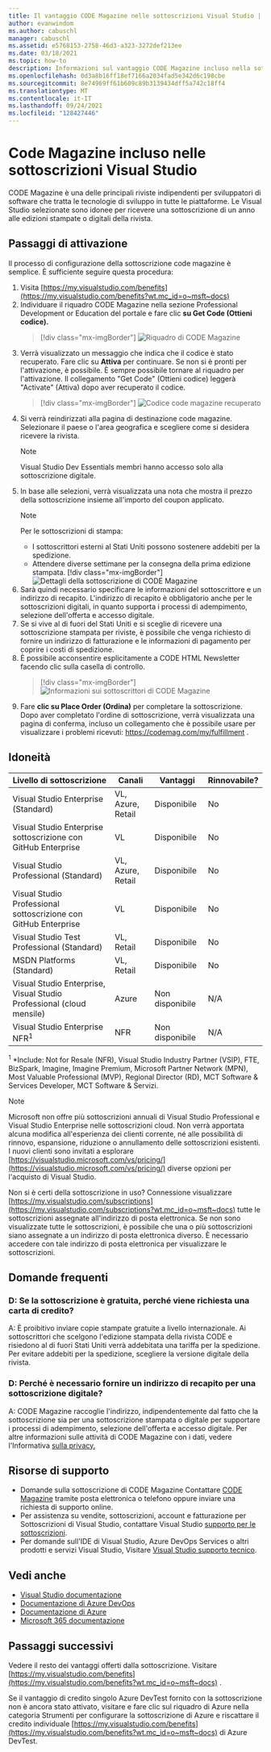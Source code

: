 ```yaml
---
title: Il vantaggio CODE Magazine nelle sottoscrizioni Visual Studio | Microsoft Docs
author: evanwindom
ms.author: cabuschl
manager: cabuschl
ms.assetid: e5768153-2758-46d3-a323-3272def213ee
ms.date: 03/18/2021
ms.topic: how-to
description: Informazioni sul vantaggio CODE Magazine incluso nella sottoscrizione Visual Studio.
ms.openlocfilehash: 0d3a8b16ff18ef7166a2034fad5e342d6c198cbe
ms.sourcegitcommit: 8e74969ff61b609c89b3139434dff5a742c18ff4
ms.translationtype: MT
ms.contentlocale: it-IT
ms.lasthandoff: 09/24/2021
ms.locfileid: "128427446"
---
```

# <a name="code-magazine-included-in-visual-studio-subscriptions"></a>Code Magazine incluso nelle sottoscrizioni Visual Studio

CODE Magazine è una delle principali riviste indipendenti per sviluppatori di software che tratta le tecnologie di sviluppo in tutte le piattaforme.  Le Visual Studio selezionate sono idonee per ricevere una sottoscrizione di un anno alle edizioni stampate o digitali della rivista.

## <a name="activation-steps"></a>Passaggi di attivazione
Il processo di configurazione della sottoscrizione code magazine è semplice.  È sufficiente seguire questa procedura:

1. Visita [https://my.visualstudio.com/benefits](https://my.visualstudio.com/benefits?wt.mc_id=o~msft~docs)
2. Individuare il riquadro CODE Magazine nella sezione Professional Development or Education del portale e fare clic **su Get Code (Ottieni codice).**
   > [!div class="mx-imgBorder"]
   > ![Riquadro di CODE Magazine](_img/vs-code-magazine/vs-code-magazine-tile.png "Riquadro code magazine")
3. Verrà visualizzato un messaggio che indica che il codice è stato recuperato.  Fare clic su **Attiva** per continuare.  Se non si è pronti per l'attivazione, è possibile.  È sempre possibile tornare al riquadro per l'attivazione.  Il collegamento "Get Code" (Ottieni codice) leggerà "Activate" (Attiva) dopo aver recuperato il codice.
   > [!div class="mx-imgBorder"]
   > ![Codice code magazine recuperato](_img/vs-code-magazine/vs-code-magazine-success.png "Codice recuperato correttamente")
4. Si verrà reindirizzati alla pagina di destinazione code magazine. Selezionare il paese o l'area geografica e scegliere come si desidera ricevere la rivista. 
   > [!NOTE]
   > Visual Studio Dev Essentials membri hanno accesso solo alla sottoscrizione digitale. 
5. In base alle selezioni, verrà visualizzata una nota che mostra il prezzo della sottoscrizione insieme all'importo del coupon applicato.
   > [!NOTE]
   > Per le sottoscrizioni di stampa:
   > - I sottoscrittori esterni al Stati Uniti possono sostenere addebiti per la spedizione. 
   > - Attendere diverse settimane per la consegna della prima edizione stampata.
      > [!div class="mx-imgBorder"]
      > ![Dettagli della sottoscrizione di CODE Magazine](_img/vs-code-magazine/vs-code-magazine-details.png "Dettagli e prezzo della sottoscrizione")
6. Sarà quindi necessario specificare le informazioni del sottoscrittore e un indirizzo di recapito.  L'indirizzo di recapito è obbligatorio anche per le sottoscrizioni digitali, in quanto supporta i processi di adempimento, selezione dell'offerta e accesso digitale.
7. Se si vive al di fuori del Stati Uniti e si sceglie di ricevere una sottoscrizione stampata per riviste, è possibile che venga richiesto di fornire un indirizzo di fatturazione e le informazioni di pagamento per coprire i costi di spedizione. 
8. È possibile acconsentire esplicitamente a CODE HTML Newsletter facendo clic sulla casella di controllo.
   > [!div class="mx-imgBorder"]
   > ![Informazioni sui sottoscrittori di CODE Magazine](_img/vs-code-magazine/vs-code-magazine-subscriber-info.png "Informazioni del Sottoscrittore e indirizzo di recapito")
9. Fare **clic su Place Order (Ordina)** per completare la sottoscrizione.  
Dopo aver completato l'ordine di sottoscrizione, verrà visualizzata una pagina di conferma, incluso un collegamento che è possibile usare per visualizzare i problemi ricevuti: https://codemag.com/my/fulfillment . 

## <a name="eligibility"></a>Idoneità
| Livello di sottoscrizione                                                 |     Canali                                            | Vantaggi                                                          | Rinnovabile?    |
|--------------------------------------------------------------------|---------------------------------------------------------|------------------------------------------------------------------|---------------|
| Visual Studio Enterprise (Standard)   | VL, Azure, Retail| Disponibile       |  No          |
| Visual Studio Enterprise sottoscrizione con GitHub Enterprise   | VL| Disponibile       |  No          |
| Visual Studio Professional (Standard) | VL, Azure, Retail                                       | Disponibile                                                            |  No          |
| Visual Studio Professional sottoscrizione con GitHub Enterprise | VL                                      | Disponibile                                                            |  No          |
| Visual Studio Test Professional (Standard)                         | VL, Retail                                              | Disponibile                                             |  No          |
| MSDN Platforms (Standard)                                          | VL, Retail                                              | Disponibile                                              |  No          |
| Visual Studio Enterprise, Visual Studio Professional (cloud mensile) | Azure | Non disponibile | N/A |
| Visual Studio Enterprise NFR<sup>1</sup> | NFR | Non disponibile | N/A |

<sup>1</sup> *Include: Not for Resale (NFR), Visual Studio Industry Partner (VSIP), FTE, BizSpark, Imagine, Imagine Premium, Microsoft Partner Network (MPN), Most Valuable Professional (MVP), Regional Director (RD), MCT Software & Services Developer, MCT Software & Servizi.  

> [!NOTE]
> Microsoft non offre più sottoscrizioni annuali di Visual Studio Professional e Visual Studio Enterprise nelle sottoscrizioni cloud. Non verrà apportata alcuna modifica all'esperienza dei clienti corrente, né alle possibilità di rinnovo, espansione, riduzione o annullamento delle sottoscrizioni esistenti. I nuovi clienti sono invitati a esplorare [https://visualstudio.microsoft.com/vs/pricing/](https://visualstudio.microsoft.com/vs/pricing/) diverse opzioni per l'acquisto di Visual Studio.

Non si è certi della sottoscrizione in uso?  Connessione visualizzare [https://my.visualstudio.com/subscriptions](https://my.visualstudio.com/subscriptions?wt.mc_id=o~msft~docs) tutte le sottoscrizioni assegnate all'indirizzo di posta elettronica. Se non sono visualizzate tutte le sottoscrizioni, è possibile che una o più sottoscrizioni siano assegnate a un indirizzo di posta elettronica diverso.  È necessario accedere con tale indirizzo di posta elettronica per visualizzare le sottoscrizioni.

## <a name="frequently-asked-questions"></a>Domande frequenti
### <a name="q-if-the-subscription-is-free-why-am-i-being-asked-for-a-credit-card"></a>D: Se la sottoscrizione è gratuita, perché viene richiesta una carta di credito?  
A: È proibitivo inviare copie stampate gratuite a livello internazionale.  Ai sottoscrittori che scelgono l'edizione stampata della rivista CODE e risiedono al di fuori Stati Uniti verrà addebitata una tariffa per la spedizione. Per evitare addebiti per la spedizione, scegliere la versione digitale della rivista. 

### <a name="q-why-do-i-need-to-provide-a-delivery-address-for-a-digital-subscription"></a>D: Perché è necessario fornire un indirizzo di recapito per una sottoscrizione digitale?
A: CODE Magazine raccoglie l'indirizzo, indipendentemente dal fatto che la sottoscrizione sia per una sottoscrizione stampata o digitale per supportare i processi di adempimento, selezione dell'offerta e accesso digitale.  Per altre informazioni sulle attività di CODE Magazine con i dati, vedere l'Informativa [sulla privacy.](https://www.codemag.com/Home/Privacy)

## <a name="support-resources"></a>Risorse di supporto
- Domande sulla sottoscrizione di CODE Magazine  Contattare [CODE Magazine](https://www.codemag.com/contact) tramite posta elettronica o telefono oppure inviare una richiesta di supporto online.
- Per assistenza su vendite, sottoscrizioni, account e fatturazione per Sottoscrizioni di Visual Studio, contattare Visual Studio [supporto per le sottoscrizioni](https://my.visualstudio.com/gethelp).
- Per domande sull'IDE di Visual Studio, Azure DevOps Services o altri prodotti e servizi Visual Studio,  Visitare [Visual Studio supporto tecnico](https://visualstudio.microsoft.com/support/).

## <a name="see-also"></a>Vedi anche
- [Visual Studio documentazione](/visualstudio/)
- [Documentazione di Azure DevOps](/azure/devops/)
- [Documentazione di Azure](/azure/)
- [Microsoft 365 documentazione](/microsoft-365/)

## <a name="next-steps"></a>Passaggi successivi
Vedere il resto dei vantaggi offerti dalla sottoscrizione. Visitare [https://my.visualstudio.com/benefits](https://my.visualstudio.com/benefits?wt.mc_id=o~msft~docs) .

Se il vantaggio di credito singolo Azure DevTest fornito con la sottoscrizione non è ancora stato attivato, visitare e fare clic sul riquadro di Azure nella categoria Strumenti per configurare la sottoscrizione di Azure e riscattare il credito individuale [https://my.visualstudio.com/benefits](https://my.visualstudio.com/benefits?wt.mc_id=o~msft~docs) di Azure DevTest.